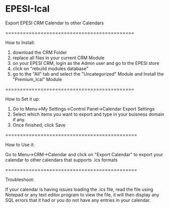 EPESI-Ical
============================================

Export EPESI CRM Calendar to other Calendars


============================================

How to Install:

1. download the CRM Folder
2. replace all files in your current CRM Module
3. on your EPESI CRM, login as the Admin user and go to the EPESI store
4. click on "rebuild modules database"
5. go to the "All" tab and select the "Uncategorized" Module and Install the "Premium_Ical" Module

============================================

How to Set it up:

1. Go to Menu->My Settings->Control Panel->Calendar Export Settings
2. Select which items you want to export and type in your buisness domain if any.
3. Once finished, click Save

=============================================

How to Use it:

Go to Menu->CRM->Calendar and click on "Export Calendar" to export your calendar to other calendars that supports .ics formats

=============================================

Troubleshoot:

If your calendar is having issues loading the .ics file, read the file using Notepad or any text editor program to view the file, it will then display any SQL errors that it had or you do not have any entries in your calendar.
